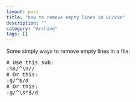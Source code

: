 ```yaml
--- 
layout: post 
title: "how to remove empty lines in vi/vim"
description: ""
category: "Archive"
tags: []
---  
```

Some simply ways to remove empty lines in a file:

<pre class="brush: bash">
# Use this sub:
:%s/^\n// 
# Or this:
:g/^$/d
# Or this:
:g/^\s*$/d 
</pre>